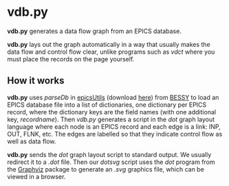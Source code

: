 vdb.py
======

**vdb.py** generates a data flow graph from an EPICS database.

**vdb.py** lays out the graph automatically in a way that usually
makes the data flow and control flow clear, unlike programs such as
*vdct* where you must place the records on the page yourself.

How it works
------------

**vdb.py** uses *parseDb* in
[epicsUtils](http://www-csr.bessy.de/control/bii_scripts/html/python/epicsUtils.html)
(download
[here](http://www-csr.bessy.de/control/bii_scripts/repo/bii_scripts/lib/python/epicsUtils.py))
from [BESSY](http://www-csr.bessy.de/) to load an EPICS database file
into a list of dictionaries, one dictionary per EPICS record, where
the dictionary keys are the field names (with one additional key,
*recordname*).  Then *vdb.py* generates a script in the *dot* graph
layout language where each node is an EPICS record and each edge is a
link: INP, OUT, FLNK, etc.   The edges are labelled so that they indicate
control flow as well as data flow.

**vdb.py** sends the *dot* graph layout script to standard output.  We
usually redirect it to a *.dot* file.  Then our *dotsvg* script uses
the *dot* program from the [Graphviz](http://www.graphviz.org/)
package to generate an *.svg* graphics file, which can be viewed in a
browser.


